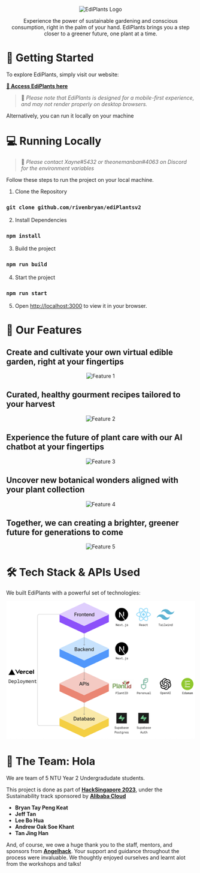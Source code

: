 <p align="center">
  <img src="https://github.com/rivenbryan/ediPlantsv2/blob/main/public/ediplants.png?raw=true" alt="EdiPlants Logo">
</p>


<p align="center">
  Experience the power of sustainable gardening and conscious consumption, right in the palm of your hand. 
  EdiPlants brings you a step closer to a greener future, one plant at a time.
</p>
 
# 🚀 Getting Started

To explore EdiPlants, simply visit our website:

[**🌿 Access EdiPlants here**](https://edi-plantsv2-48eitpzh3-rivenbryan.vercel.app/)

> 📱 *Please note that EdiPlants is designed for a mobile-first experience, and may not render properly on desktop browsers.*

Alternatively, you can run it locally on your machine

# 💻 Running Locally

> 📱 *Please contact Xayne#5432 or theonemanban#4063 on Discord for the environment variables*

Follow these steps to run the project on your local machine.

1. Clone the Repository
### `git clone github.com/rivenbryan/ediPlantsv2`

2. Install Dependencies
### `npm install`

3. Build the project
### `npm run build`

4. Start the project
### `npm run start`

5. Open [http://localhost:3000](http://localhost:3000) to view it in your browser.



# 🌟 Our Features

## Create and cultivate your own virtual edible garden, right at your fingertips

<p align="center">
  <img src="https://github.com/rivenbryan/ediPlantsv2/blob/develop/public/landingPageImages/GardenIntro.jpg" alt="Feature 1">
</p>


## Curated, healthy gourment recipes tailored to your harvest

<p align="center">
  <img src="https://github.com/rivenbryan/ediPlantsv2/blob/develop/public/landingPageImages/RecipeIntro.png" alt="Feature 2">
</p>


## Experience the future of plant care with our AI chatbot at your fingertips

<p align="center">
  <img src="https://github.com/rivenbryan/ediPlantsv2/blob/develop/public/landingPageImages/chatbot.png" alt="Feature 3">
</p>


## Uncover new botanical wonders aligned with your plant collection

<p align="center">
  <img src="https://github.com/rivenbryan/ediPlantsv2/blob/develop/public/landingPageImages/DiscoverIntro.png" alt="Feature 4">
</p>


## Together, we can creating a brighter, greener future for generations to come

<p align="center">
  <img src="https://github.com/rivenbryan/ediPlantsv2/blob/develop/public/landingPageImages/leaderboardIntro.png" alt="Feature 5">
</p>



# 🛠️ Tech Stack & APIs Used
We built EdiPlants with a powerful set of technologies:

<p align="center">
  <img src="https://github.com/rivenbryan/ediPlantsv2/blob/develop/public/EdiPlants_Stack.png" alt="Tech Stack">
</p>


# 💖 The Team: Hola

We are team of 5 NTU Year 2 Undergradudate students.

This project is done as part of [**HackSingapore 2023**](https://hacksingapore.com/), under the Sustainability track sponsored by [**Alibaba Cloud**](https://alibabacloud.com)


- **Bryan Tay Peng Keat**
- **Jeff Tan**
- **Lee Bo Hua**
- **Andrew Oak Soe Khant**
- **Tan Jing Han**

And, of course, we owe a huge thank you to the staff, mentors, and sponsors from [**Angelhack**](https://www.angelhack.com/). Your support and guidance throughout the process were invaluable. We thoughtly enjoyed ourselves and learnt alot from the workshops and talks!

